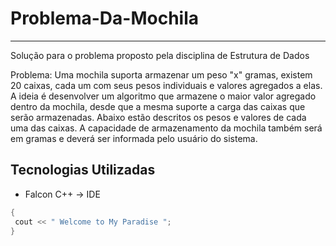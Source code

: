 # Problema-Da-Mochila
---

Solução para o problema proposto pela disciplina de Estrutura de Dados

Problema: Uma mochila suporta armazenar um peso "x" gramas, existem 20 caixas, cada um com seus pesos individuais e valores agregados a elas. A ideia é desenvolver um algoritmo que armazene o maior valor agregado dentro da mochila, desde que a mesma suporte a carga das caixas que serão armazenadas. Abaixo estão descritos os pesos e valores de cada uma das caixas. A capacidade de armazenamento da mochila também será em gramas e deverá ser informada pelo usuário do sistema.

Tecnologias Utilizadas
---
+	Falcon C++ -> IDE


```c++
{
 cout << " Welcome to My Paradise ";
}
```
 
